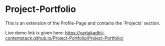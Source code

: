 # Project-Portfolio

This is an extension of the Profile-Page and contains the 'Projects' section.

Live demo link is given here: https://vartakadhij-contentstack.github.io/Project-Portfolio/Project-Portfolio/
